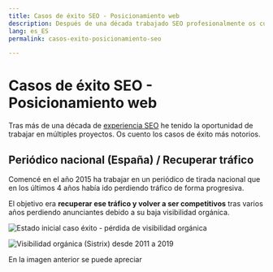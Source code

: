 ```yaml
---
title: Casos de éxito SEO - Posicionamiento web
description: Después de una década trabajado SEO profesionalmente os cuento mis aprendizajes
lang: es_ES
permalink: casos-exito-posicionamiento-seo

---
```


# Casos de éxito SEO - Posicionamiento web

Tras más de una década de [experiencia SEO](experiencia-seo) he tenido la oportunidad de trabajar en múltiples proyectos. Os cuento los casos de éxito más notorios.

## Periódico nacional (España) / Recuperar tráfico

Comencé en el año 2015 ha trabajar en un periódico de tirada nacional que en los últimos 4 años había ido perdiendo tráfico de forma progresiva.

El objetivo era **recuperar ese tráfico y volver a ser competitivos** tras varios años perdiendo anunciantes debido a su baja visibilidad orgánica.

![Estado inicial caso éxito - pérdida de visibilidad orgánica](https://i.imgur.com/esO1WW0.png)

![Visibilidad orgánica (Sistrix) desde 2011 a 2019](https://i.imgur.com/n08VP9W.png)

En la imagen anterior se puede apreciar
<!--stackedit_data:
eyJoaXN0b3J5IjpbLTEyMDk0NTYyMDksLTg2ODI1NDI5MSwtMT
U4NjAzMDAzOCwxNzI1ODg4MzU5LDM4NTEzODAyNCwxMDI4NDc1
NTAwXX0=
-->